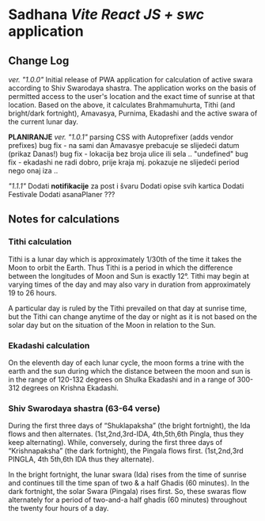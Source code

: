 # Sadhana _Vite React JS + swc_ application

## Change Log

_ver. "1.0.0"_
Initial release of PWA application for calculation of active swara according to Shiv Swarodaya shastra.
The application works on the basis of permitted access to the user's location and the exact time of sunrise at that location. Based on the above, it calculates Brahmamuhurta, Tithi (and bright/dark fortnight), Amavasya, Purnima, Ekadashi and the active swara of the current lunar day.

**PLANIRANJE**
_ver. "1.0.1"_
parsing CSS with Autoprefixer (adds vendor prefixes)
bug fix - na sami dan Amavasye prebacuje se slijedeći datum (prikaz Danas!)
bug fix - lokacija bez broja ulice ili sela .. "undefined"
bug fix - ekadashi ne radi dobro, prije kraja mj. pokazuje ne slijedeći period nego onaj iza ..

_"1.1.1"_
Dodati **notifikacije** za post i švaru
Dodati opise svih kartica
Dodati Festivale
Dodati asanaPlaner ???

## Notes for calculations

### Tithi calculation

Tithi is a lunar day which is approximately 1/30th of the time it takes the Moon to orbit the Earth. Thus Tithi is a period in which the difference between the longitudes of Moon and Sun is exactly 12°. Tithi may begin at varying times of the day and may also vary in duration from approximately 19 to 26 hours.

A particular day is ruled by the Tithi prevailed on that day at sunrise time, but the Tithi can change anytime of the day or night as it is not based on the solar day but on the situation of the Moon in relation to the Sun.

### Ekadashi calculation

On the eleventh day of each lunar cycle, the moon forms a trine with the earth and the sun during which the distance between the moon and sun is in the range of 120-132 degrees on Shulka Ekadashi and in a range of 300-312 degrees on Krishna Ekadashi.

### Shiv Swarodaya shastra (63-64 verse)

During the first three days of “Shuklapaksha” (the bright fortnight), the Ida flows and then alternates. (1st,2nd,3rd-IDA, 4th,5th,6th Pingla, thus they keep alternating). While, conversely, during the first three days of “Krishnapaksha” (the dark fortnight), the Pingala flows first. (1st,2nd,3rd PINGLA, 4th 5th,6th IDA thus they alternate).

In the bright fortnight, the lunar swara (Ida) rises from the time of sunrise and continues till the time span of two & a half Ghadis (60 minutes). In the dark fortnight, the solar Swara (Pingala) rises first. So, these swaras flow alternately for a period of two-and-a half ghadis (60 minutes) throughout the twenty four hours of a day.
